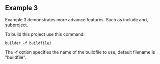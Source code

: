 ## Example 3

Example 3 demonstrates more advance features. Such as include and, subproject.

To build this project use this command:

	builder -f buildfile3
	

The -f option specifies the name of the buildfile to use, default filename is "buildfile".